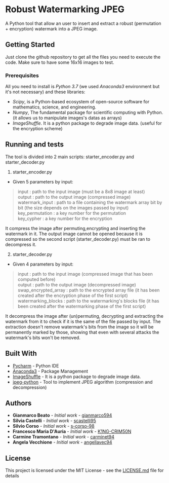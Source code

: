 # Robust Watermarking JPEG

A Python tool that allow an user to insert and extract a robust (permutation + encryption) watermark into a JPEG image.

## Getting Started

Just clone the github repository to get all the files you need to execute the code. Make sure to have some 16x16 images to test.

### Prerequisites

All you need to install is *Python 3.7* (we used *Anaconda3* environment but it's not necessary) and these libraries:
* *Scipy*, is a Python-based ecosystem of open-source software for mathematics, science, and engineering.
* *Numpy*, The fundamental package for scientific computing with Python. (it allows us to manipulate images's datas as arrays)
* *ImageShuffle*. It is a python package to degrade image data. (useful for the encryption scheme)

## Running and tests

The tool is divided into 2 main scripts: starter_encoder.py and starter_decoder.py

1. starter_encoder.py
* Given 5 parameters by input: 
> input : path to the input image (must be a 8x8 image at least) <br />
> output : path to the output image (compressed image) <br />
> watermark_input : path to a file containing the watermark array bit by bit (the size depends on the images passed by input) <br />
> key_permutation : a key number for the permutation <br />
> key_cypher : a key number for the encryption

It compress the image after permuting,encrypting and inserting the watermark in it. The output image cannot be opened because it is compressed so the second script (starter_decoder.py) must be ran to decompress it.

2. starter_decoder.py
* Given 4 parameters by input:
> input : path to the input image (compressed image that has been computed before) <br />
> output : path to the output image (decompressed image) <br />
> swap_encrypted_array : path to the encrypted array file (it has been created after the encryption phase of the first script) <br />
> watermarking_blocks : path to the watermarking's blocks file (it has been created after the watermarking phase of the first script)

It decompress the image after (un)permuting, decrypting and extracting the watermark from it to check if it is the same of the file passed by input. The extraction doesn't remove watermark's bits from the image so it will be permanently marked by those, showing that even with several attacks the watermark's bits won't be removed.

## Built With

* [Pycharm](https://www.jetbrains.com/pycharm/) - Python IDE
* [Anaconda3](https://www.anaconda.com/) - Package Management
* [ImageShuffle](https://github.com/mastnk/imageshuffle) - It is a python package to degrade image data.
* [jpeg-python](https://github.com/ghallak/jpeg-python) - Tool to implement JPEG algorithm (compression and decompression)

## Authors
* **Gianmarco Beato** - *Initial work* - [gianmarco594](https://github.com/gianmarco594)
* **Silvia Castelli** - *Initial work* - [scastelli95](https://github.com/scastelli95)
* **Silvio Corso** - *Initial work* - [s-corso-98](https://github.com/s-corso-98)
* **Francesco Maria D'Auria** - *Initial work* - [K1NG-CRIM50N](https://github.com/K1NG-CR1M50N)
* **Carmine Tramontano** - *Initial work* - [carminet94](https://github.com/carminet94)
* **Angela Vecchione** - *Initial work* - [angellavec94](https://github.com/angelavec94)

## License

This project is licensed under the MIT License - see the [LICENSE.md](LICENSE.md) file for details
